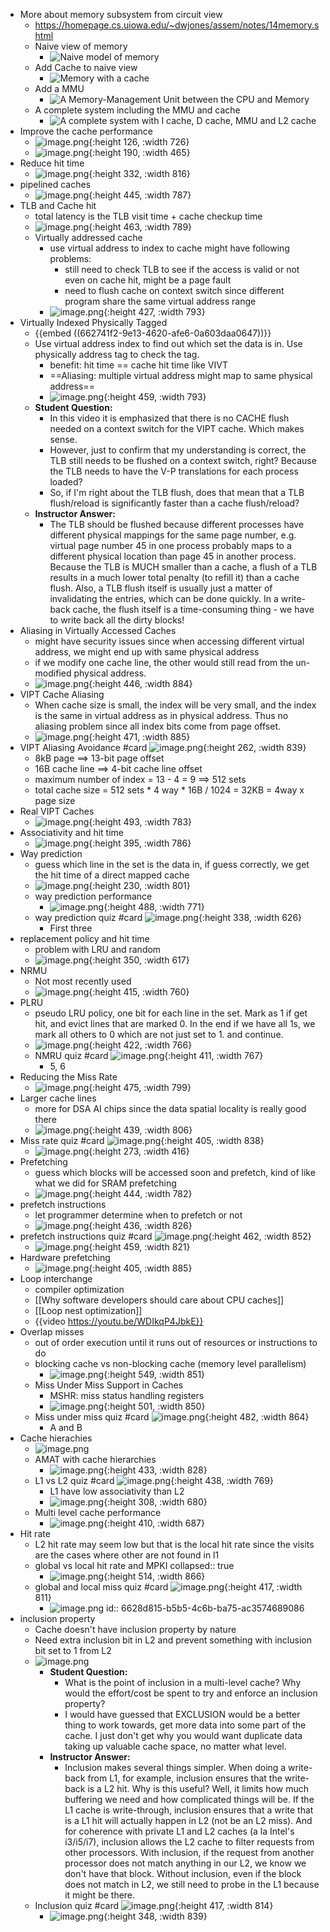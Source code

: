 - More about memory subsystem from circuit view
	- https://homepage.cs.uiowa.edu/~dwjones/assem/notes/14memory.shtml
	- Naive view of memory
		- ![Naive model of memory](https://homepage.cs.uiowa.edu/~dwjones/assem/notes/14f/naive.gif)
	- Add Cache to naive view
		- ![Memory with a cache](https://homepage.cs.uiowa.edu/~dwjones/assem/notes/14f/cache1.gif)
	- Add a MMU
		- ![A Memory-Management Unit between the CPU and Memory](https://homepage.cs.uiowa.edu/~dwjones/assem/notes/14f/mmu1.gif)
	- A complete system including the MMU and cache
		- ![A complete system with I cache, D cache, MMU and L2 cache](https://homepage.cs.uiowa.edu/~dwjones/assem/notes/14f/chip.gif)
- Improve the cache performance
	- ![image.png](../assets/image_1713943818434_0.png){:height 126, :width 726}
	- ![image.png](../assets/image_1713943838923_0.png){:height 190, :width 465}
- Reduce hit time
	- ![image.png](../assets/image_1713943938553_0.png){:height 332, :width 816}
- pipelined caches
	- ![image.png](../assets/image_1713944490120_0.png){:height 445, :width 787}
- TLB and Cache hit
	- total latency is the TLB visit time + cache checkup time
	- ![image.png](../assets/image_1713944580588_0.png){:height 463, :width 789}
	- Virtually addressed cache
		- use virtual address to index to cache might have following problems:
			- still need to check TLB to see if the access is valid or not even on cache hit, might be a page fault
			- need to flush cache on context switch since different program share the same virtual address range
		- ![image.png](../assets/image_1713944769226_0.png){:height 427, :width 793}
- Virtually Indexed Physically Tagged
	- {{embed ((662741f2-9e13-4620-afe6-0a603daa0647))}}
	- Use virtual address index to find out which set the data is in. Use physically address tag to check the tag.
		- benefit: hit time == cache hit time like VIVT
		- ==Aliasing: multiple virtual address might map to same physical address==
		- ![image.png](../assets/image_1713945110802_0.png){:height 459, :width 793}
	- **Student Question:**
		- In this video it is emphasized that there is no CACHE flush needed on a context switch for the VIPT cache. Which makes sense.
		- However, just to confirm that my understanding is correct, the TLB still needs to be flushed on a context switch, right? Because the TLB needs to have the V-P translations for each process loaded?
		- So, if I'm right about the TLB flush, does that mean that a TLB flush/reload is significantly faster than a cache flush/reload?
	- **Instructor Answer:**
		- The TLB should be flushed because different processes have different physical mappings for the same page number, e.g. virtual page number 45 in one process probably maps to a different physical location than page 45 in another process.
		  Because the TLB is MUCH smaller than a cache, a flush of a TLB results in a much lower total penalty (to refill it) than a cache flush. Also, a TLB flush itself is usually just a matter of invalidating the entries, which can be done quickly. In a write-back cache, the flush itself is a time-consuming thing - we have to write back all the dirty blocks!
- Aliasing in Virtually Accessed Caches
	- might have security issues since when accessing different virtual address, we might end up with same physical address
	- if we modify one cache line, the other would still read from the un-modified physical address.
	- ![image.png](../assets/image_1713946315460_0.png){:height 446, :width 884}
- VIPT Cache Aliasing
	- When cache size is small, the index will be very small, and the index is the same in virtual address as in physical address. Thus no aliasing problem since all index bits come from page offset.
	- ![image.png](../assets/image_1713946601169_0.png){:height 471, :width 885}
- VIPT Aliasing Avoidance #card
  ![image.png](../assets/image_1713947108294_0.png){:height 262, :width 839}
	- 8kB page ==> 13-bit page offset
	- 16B cache line ==> 4-bit cache line offset
	- maximum number of index = 13 - 4 = 9 ==> 512 sets
	- total cache size = 512 sets * 4 way * 16B / 1024 = 32KB = 4way x page size
- Real VIPT Caches
	- ![image.png](../assets/image_1713947553912_0.png){:height 493, :width 783}
- Associativity and hit time
	- ![image.png](../assets/image_1713947756400_0.png){:height 395, :width 786}
- Way prediction
	- guess which line in the set is the data in, if guess correctly, we get the hit time of a direct mapped cache
	- ![image.png](../assets/image_1713947903770_0.png){:height 230, :width 801}
	- way prediction performance
		- ![image.png](../assets/image_1713948189185_0.png){:height 488, :width 771}
	- way prediction quiz #card
	  ![image.png](../assets/image_1713948245086_0.png){:height 338, :width 626}
		- First three
- replacement policy and hit time
	- problem with LRU and random
	- ![image.png](../assets/image_1713948595109_0.png){:height 350, :width 617}
- NRMU
	- Not most recently used
	- ![image.png](../assets/image_1713948869726_0.png){:height 415, :width 760}
- PLRU
	- pseudo LRU policy, one bit for each line in the set. Mark as 1 if get hit, and evict lines that are marked 0. In the end if we have all 1s, we mark all others to 0 which are not just set to 1. and continue.
	- ![image.png](../assets/image_1713949048998_0.png){:height 422, :width 766}
	- NMRU quiz #card
	  ![image.png](../assets/image_1713949312207_0.png){:height 411, :width 767}
		- 5, 6
- Reducing the Miss Rate
	- ![image.png](../assets/image_1713949559226_0.png){:height 475, :width 799}
- Larger cache lines
	- more for DSA AI chips since the data spatial locality is really good there
	- ![image.png](../assets/image_1713949702367_0.png){:height 439, :width 806}
- Miss rate quiz #card
  ![image.png](../assets/image_1713949753027_0.png){:height 405, :width 838}
	- ![image.png](../assets/image_1713949802293_0.png){:height 273, :width 416}
- Prefetching
	- guess which blocks will be accessed soon and prefetch, kind of like what we did for SRAM prefetching
	- ![image.png](../assets/image_1713950094079_0.png){:height 444, :width 782}
- prefetch instructions
	- let programmer determine when to prefetch or not
	- ![image.png](../assets/image_1713950245410_0.png){:height 436, :width 826}
- prefetch instructions quiz #card
  ![image.png](../assets/image_1713950343530_0.png){:height 462, :width 852}
	- ![image.png](../assets/image_1713950564078_0.png){:height 459, :width 821}
- Hardware prefetching
	- ![image.png](../assets/image_1713950790605_0.png){:height 405, :width 885}
- Loop interchange
	- compiler optimization
	- [[Why software developers should care about CPU caches]]
	- [[Loop nest optimization]]
	- {{video https://youtu.be/WDIkqP4JbkE}}
- Overlap misses
	- out of order execution until it runs out of resources or instructions to do
	- blocking cache vs non-blocking cache (memory level parallelism)
		- ![image.png](../assets/image_1713951240905_0.png){:height 549, :width 851}
	- Miss Under Miss Support in Caches
		- MSHR: miss status handling registers
		- ![image.png](../assets/image_1713951427328_0.png){:height 501, :width 850}
	- Miss under miss quiz #card
	  ![image.png](../assets/image_1713951477984_0.png){:height 482, :width 864}
		- A and B
- Cache hierachies
	- ![image.png](../assets/image_1713951692968_0.png)
	- AMAT with cache hierarchies
		- ![image.png](../assets/image_1713951910259_0.png){:height 433, :width 828}
	- L1 vs L2 quiz #card
	  ![image.png](../assets/image_1713951965404_0.png){:height 438, :width 769}
		- L1 have low associativity than L2
		- ![image.png](../assets/image_1713952117864_0.png){:height 308, :width 680}
	- Multi level cache performance
		- ![image.png](../assets/image_1713952446559_0.png){:height 410, :width 687}
- Hit rate
	- L2 hit rate may seem low but that is the local hit rate since the visits are the cases where other are not found in l1
	- global vs local hit rate and MPKI
	  collapsed:: true
		- ![image.png](../assets/image_1713952673717_0.png){:height 514, :width 866}
	- global and local miss quiz #card
	  ![image.png](../assets/image_1713952810446_0.png){:height 417, :width 811}
		- ![image.png](../assets/image_1713952796641_0.png)
		  id:: 6628d815-b5b5-4c6b-ba75-ac3574689086
- inclusion property
	- Cache doesn't have inclusion property by nature
	- Need extra inclusion bit in L2 and prevent something with inclusion bit set to 1 from L2
	- ![image.png](../assets/image_1713953118483_0.png)
		- **Student Question:**
			- What is the point of inclusion in a multi-level cache? Why would the effort/cost be spent to try and enforce an inclusion property?
			- I would have guessed that EXCLUSION would be a better thing to work towards, get more data into some part of the cache. I just don't get why you would want duplicate data taking up valuable cache space, no matter what level.
		- **Instructor Answer:**
			- Inclusion makes several things simpler. When doing a write-back from L1, for example, inclusion ensures that the write-back is a L2 hit. Why is this useful? Well, it limits how much buffering we need and how complicated things will be. If the L1 cache is write-through, inclusion ensures that a write that is a L1 hit will actually happen in L2 (not be an L2 miss). And for coherence with private L1 and L2 caches (a la Intel's i3/i5/i7), inclusion allows the L2 cache to filter requests from other processors. With inclusion, if the request from another processor does not match anything in our L2, we know we don't have that block. Without inclusion, even if the block does not match in L2, we still need to probe in the L1 because it might be there.
	- Inclusion quiz #card
	  ![image.png](../assets/image_1713953221533_0.png){:height 417, :width 814}
		- ![image.png](../assets/image_1713953244153_0.png){:height 348, :width 839}